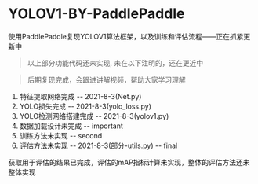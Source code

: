 # YOLOV1-BY-PaddlePaddle
使用PaddlePaddle复现YOLOV1算法框架，以及训练和评估流程——正在抓紧更新中

> 以上部分功能代码还未实现, 未在以下注明的，还在更近中

> 后期复现完成，会跟进讲解视频，帮助大家学习理解

1. 特征提取网络完成 -- 2021-8-3(Net.py)
2. YOLO损失完成 -- 2021-8-3(yolo_loss.py)
3. YOLO检测网络搭建完成 -- 2021-8-3(yolov1.py)
4. 数据加载设计未完成 -- important
5. 训练方法未实现 -- second
6. 评估方法未实现 -- 2021-8-3(部分-utils.py) -- final

获取用于评估的结果已完成，评估的mAP指标计算未实现，整体的评估方法还未整体实现
